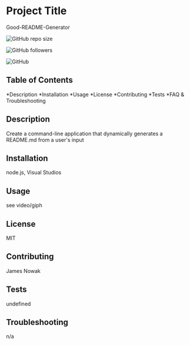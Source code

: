 #   Project Title

Good-README-Generator

![GitHub repo size](https://img.shields.io/github/repo-size/JN3AZ/Good-README-Generator?logo=github&logoColor=green&style=plastic)

![GitHub followers](https://img.shields.io/github/followers/JN3AZ) 

![GitHub](https://img.shields.io/github/license/JN3AZ/Good-README-Generator?logo=github&logoColor=green)

##  Table of Contents

*Description
*Installation
*Usage
*License
*Contributing
*Tests
*FAQ & Troubleshooting

##  Description

Create a command-line application that dynamically generates a README.md from a user's input

##  Installation

node.js, Visual Studios

##  Usage

see video/giph

##  License

MIT

##  Contributing

James Nowak

##  Tests

undefined

##  Troubleshooting

n/a
